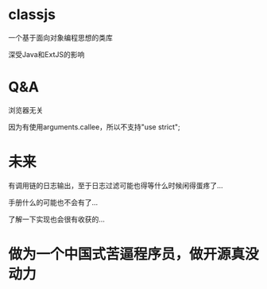 classjs
===
一个基于面向对象编程思想的类库


深受Java和ExtJS的影响


Q&A
===
浏览器无关

因为有使用arguments.callee，所以不支持"use strict";




未来
===

有调用链的日志输出，至于日志过滤可能也得等什么时候闲得蛋疼了...

手册什么的可能也不会有了...

了解一下实现也会很有收获的...




做为一个中国式苦逼程序员，做开源真没动力
===



